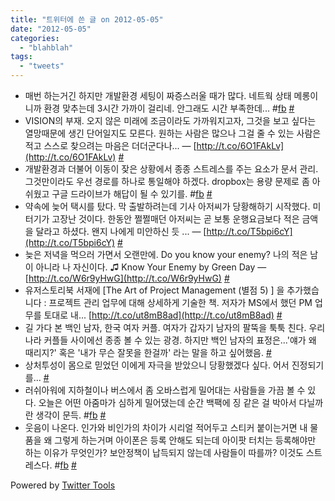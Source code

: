 ```yaml
---
title: "트위터에 쓴 글 on 2012-05-05"
date: "2012-05-05"
categories: 
  - "blahblah"
tags: 
  - "tweets"
---
```


- 매번 하는거긴 하지만 개발환경 세팅이 짜증스러울 때가 많다. 네트웍 상태 메롱이니까 환경 맞추는데 3시간 가까이 걸리네. 안그래도 시간 부족한데... #[fb](http://search.twitter.com/search?q=%23fb) [#](http://twitter.com/blurblah/statuses/196872371519500288)
- VISION의 부재. 오지 않은 미래에 조금이라도 가까워지고자, 그것을 보고 싶다는 열망때문에 생긴 단어일지도 모른다. 원하는 사람은 많으나 그걸 줄 수 있는 사람은 적고 스스로 찾으려는 마음은 더더군다나... — [http://t.co/6O1FAkLv](http://t.co/6O1FAkLv) [#](http://twitter.com/blurblah/statuses/197024551677337600)
- 개발환경과 더불어 이동이 잦은 상황에서 종종 스트레스를 주는 요소가 문서 관리. 그것만이라도 우선 경로를 하나로 통일해야 하겠다. dropbox는 용량 문제로 좀 아쉬웠고 구글 드라이브가 해답이 될 수 있기를. #[fb](http://search.twitter.com/search?q=%23fb) [#](http://twitter.com/blurblah/statuses/197026105838927873)
- 약속에 늦어 택시를 탔다. 막 출발하려는데 기사 아저씨가 당황해하기 시작했다. 미터기가 고장난 것이다. 한동안 쩔쩔매던 아저씨는 곧 보통 운행요금보다 적은 금액을 달라고 하셨다. 왠지 나에게 미안하신 듯 ... — [http://t.co/T5bpi6cY](http://t.co/T5bpi6cY) [#](http://twitter.com/blurblah/statuses/197195484660629504)
- 늦은 저녁을 먹으러 가면서 오랜만에. Do you know your enemy? 나의 적은 남이 아니라 나 자신이다. ♫ Know Your Enemy by Green Day — [http://t.co/W6r9yHwG](http://t.co/W6r9yHwG) [#](http://twitter.com/blurblah/statuses/197661757890760704)
- 유저스토리북 서재에 \[The Art of Project Management (별점 5) \] 을 추가했습니다 : 프로젝트 관리 업무에 대해 상세하게 기술한 책. 저자가 MS에서 했던 PM 업무를 토대로 내... [http://t.co/ut8mB8ad](http://t.co/ut8mB8ad) [#](http://twitter.com/blurblah/statuses/197855866555346944)
- 길 가다 본 백인 남자, 한국 여자 커플. 여자가 갑자기 남자의 팔뚝을 툭툭 친다. 우리나라 커플들 사이에선 종종 볼 수 있는 광경. 하지만 백인 남자의 표정은...'얘가 왜 때리지?' 혹은 '내가 무슨 잘못을 한걸까' 라는 말을 하고 싶어했음. [#](http://twitter.com/blurblah/statuses/198010270885486592)
- 상처투성이 몸으로 믿었던 이에게 자극을 받았으니 당황했겠다 싶다. 어서 진정되기를... [#](http://twitter.com/blurblah/statuses/198080140981444610)
- 러쉬아워에 지하철이나 버스에서 좀 오바스럽게 밀어대는 사람들을 가끔 볼 수 있다. 오늘은 어떤 아줌마가 심하게 밀어댔는데 순간 백팩에 징 같은 걸 박아서 다닐까란 생각이 문득. #[fb](http://search.twitter.com/search?q=%23fb) [#](http://twitter.com/blurblah/statuses/198202180359041024)
- 웃음이 나온다. 인가와 비인가의 차이가 시리얼 적어두고 스티커 붙이는거면 내 물품을 왜 그렇게 하는거며 아이폰은 등록 안해도 되는데 아이팟 터치는 등록해야만 하는 이유가 무엇인가? 보안정책이 납득되지 않는데 사람들이 따를까? 이것도 스트레스다. #[fb](http://search.twitter.com/search?q=%23fb) [#](http://twitter.com/blurblah/statuses/198376759920566272)

Powered by [Twitter Tools](http://alexking.org/projects/wordpress)
